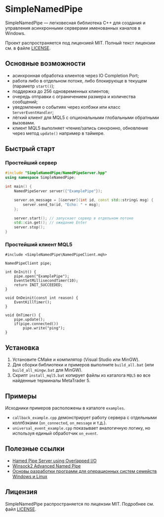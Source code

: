 # SimpleNamedPipe
SimpleNamedPipe — легковесная библиотека C++ для создания и управления асинхронными серверами именованных каналов в Windows.

Проект распространяется под лицензией MIT. Полный текст лицензии см. в файле [LICENSE](LICENSE).


## Основные возможности

- асинхронная обработка клиентов через IO Completion Port;
- работа либо в отдельном потоке, либо блокирующе в текущем (параметр `start()`);
- поддержка до 256 одновременных клиентов;
- очередь отправки с ограничением размера и количества сообщений;
- уведомления о событиях через колбэки или класс `ServerEventHandler`;
- лёгкий клиент для MQL5 с опциональными глобальными обратными вызовами.
- клиент MQL5 выполняет чтение/запись синхронно, обновление через метод `update()` например в таймере.

## Быстрый старт

### Простейший сервер

```cpp
#include "SimpleNamedPipe/NamedPipeServer.hpp"
using namespace SimpleNamedPipe;

int main() {
    NamedPipeServer server({"ExamplePipe"});

    server.on_message = [&server](int id, const std::string& msg) {
        server.send_to(id, "Echo: " + msg);
    };

    server.start(); // запускает сервер в отдельном потоке
    std::cin.get(); // ожидание Enter
    server.stop();
}
```

### Простейший клиент MQL5

```mql5
#include <SimpleNamedPipe\NamedPipeClient.mqh>

NamedPipeClient pipe;

int OnInit() {
    pipe.open("ExamplePipe");
    EventSetMillisecondTimer(10);
    return INIT_SUCCEEDED;
}

void OnDeinit(const int reason) {
    EventKillTimer();
}

void OnTimer() {
    pipe.update();
    if(pipe.connected())
        pipe.write("ping");
}
```

## Установка

1. Установите CMake и компилятор (Visual Studio или MinGW).
2. Для сборки библиотеки и примеров выполните `build_all.bat` (или `build_all_mingw.bat` для MinGW).
3. Скрипт `install_mql5.bat` копирует файлы из каталога `MQL5` во все найденные терминалы MetaTrader 5.

## Примеры

Исходники примеров расположены в каталоге `examples`.
- `callback_example.cpp` демонстрирует работу сервера с отдельными коллбэками (`on_connected`, `on_message` и т.д.).
- `universal_event_example.cpp` показывает аналогичную логику, но используя единый обработчик `on_event`.

## Полезные ссылки

- [Нamed Pipe Server using Overlapped I/O](https://learn.microsoft.com/ru-ru/windows/win32/ipc/named-pipe-server-using-overlapped-i-o)
- [Winsock2 Advanced Named Pipe](https://www.winsocketdotnetworkprogramming.com/winsock2programming/winsock2advancednamedpipe15a.html)
- [Основы разработки программ для операционных систем семейств Windows и Linux](https://repo.ssau.ru/bitstream/Uchebnye-izdaniya/Operacionnye-sistemy-Osnovy-razrabotki-programm-dlya-operacionnyh-sistem-semeistv-Windows-i-Linux-109472/1/978-5-7883-2035-9_%202024.pdf)

## Лицензия

SimpleNamedPipe распространяется по лицензии MIT. Подробнее см. файл [LICENSE](LICENSE).

